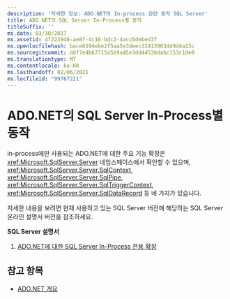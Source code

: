 ```yaml
---
description: '자세한 정보: ADO.NET의 In-process 관련 동작 SQL Server'
title: ADO.NET의 SQL Server In-Process별 동작
titleSuffix: ''
ms.date: 03/30/2017
ms.assetid: 4f223948-ae8f-4c16-bdc2-4acc6debed3f
ms.openlocfilehash: bace6594ebe2f5aa5e3deecd2413903dd9d4a13c
ms.sourcegitcommit: ddf7edb67715a5b9a45e3dd44536dabc153c1de0
ms.translationtype: MT
ms.contentlocale: ko-KR
ms.lasthandoff: 02/06/2021
ms.locfileid: "99767221"
---
```

# <a name="sql-server-in-process-specific-behavior-of-adonet"></a>ADO.NET의 SQL Server In-Process별 동작

in-process에만 사용되는 ADO.NET에 대한 주요 기능 확장은 <xref:Microsoft.SqlServer.Server> 네임스페이스에서 확인할 수 있으며, <xref:Microsoft.SqlServer.Server.SqlContext>, <xref:Microsoft.SqlServer.Server.SqlPipe>, <xref:Microsoft.SqlServer.Server.SqlTriggerContext>, <xref:Microsoft.SqlServer.Server.SqlDataRecord> 등 네 가지가 있습니다.  
  
 자세한 내용을 보려면 현재 사용하고 있는 SQL Server 버전에 해당하는 SQL Server 온라인 설명서 버전을 참조하세요.  
  
 **SQL Server 설명서**  
  
1. [ADO.NET에 대한 SQL Server In-Process 전용 확장](/sql/relational-databases/clr-integration-data-access-in-process-ado-net/sql-server-in-process-specific-extensions-to-ado-net)  
  
## <a name="see-also"></a>참고 항목

- [ADO.NET 개요](../ado-net-overview.md)
